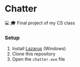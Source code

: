 # Chatter

💻 🎓 Final project of my CS class

### Setup

1) Install [Lazarus](https://www.lazarus-ide.org/) (Windows)
2) Clone this repository
3) Open the `chatter.exe` file
